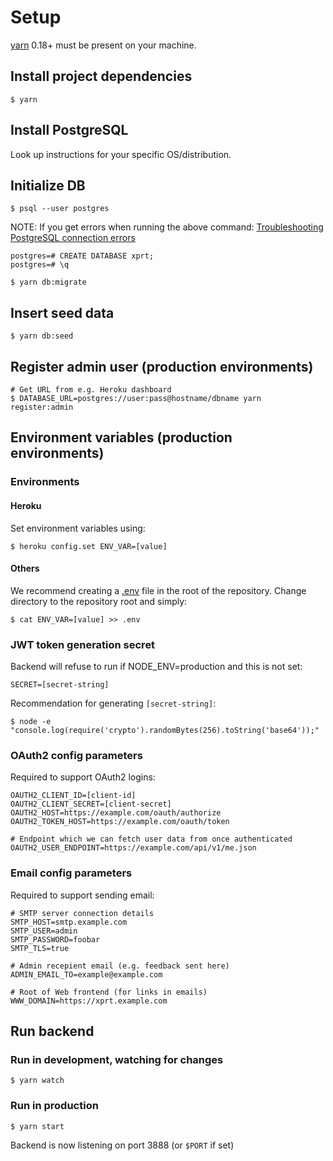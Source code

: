 # Setup

[yarn](https://github.com/yarnpkg/yarn) 0.18+ must be present on your machine.

## Install project dependencies
```
$ yarn
```

## Install PostgreSQL

Look up instructions for your specific OS/distribution.

## Initialize DB
```
$ psql --user postgres
```

NOTE: If you get errors when running the above command:
[Troubleshooting PostgreSQL connection errors](/docs/POSTGRESQL.md)

```
postgres=# CREATE DATABASE xprt;
postgres=# \q
```

```
$ yarn db:migrate
```

## Insert seed data
```
$ yarn db:seed
```

## Register admin user (production environments)
```
# Get URL from e.g. Heroku dashboard
$ DATABASE_URL=postgres://user:pass@hostname/dbname yarn register:admin
```

## Environment variables (production environments)
### Environments
#### Heroku

Set environment variables using:

```
$ heroku config.set ENV_VAR=[value]
```

#### Others

We recommend creating a [.env](https://www.npmjs.com/package/dotenv) file in
the root of the repository. Change directory to the repository root and simply:

```
$ cat ENV_VAR=[value] >> .env
```

### JWT token generation secret
Backend will refuse to run if NODE_ENV=production and this is not set:
```
SECRET=[secret-string]
```

Recommendation for generating `[secret-string]`:
```
$ node -e "console.log(require('crypto').randomBytes(256).toString('base64'));"
```

### OAuth2 config parameters

Required to support OAuth2 logins:

```
OAUTH2_CLIENT_ID=[client-id]
OAUTH2_CLIENT_SECRET=[client-secret]
OAUTH2_HOST=https://example.com/oauth/authorize
OAUTH2_TOKEN_HOST=https://example.com/oauth/token

# Endpoint which we can fetch user data from once authenticated
OAUTH2_USER_ENDPOINT=https://example.com/api/v1/me.json
```

### Email config parameters

Required to support sending email:

```
# SMTP server connection details
SMTP_HOST=smtp.example.com
SMTP_USER=admin
SMTP_PASSWORD=foobar
SMTP_TLS=true

# Admin recepient email (e.g. feedback sent here)
ADMIN_EMAIL_TO=example@example.com

# Root of Web frontend (for links in emails)
WWW_DOMAIN=https://xprt.example.com
```

## Run backend
### Run in development, watching for changes
```
$ yarn watch
```

### Run in production
```
$ yarn start
```

Backend is now listening on port 3888 (or `$PORT` if set)
